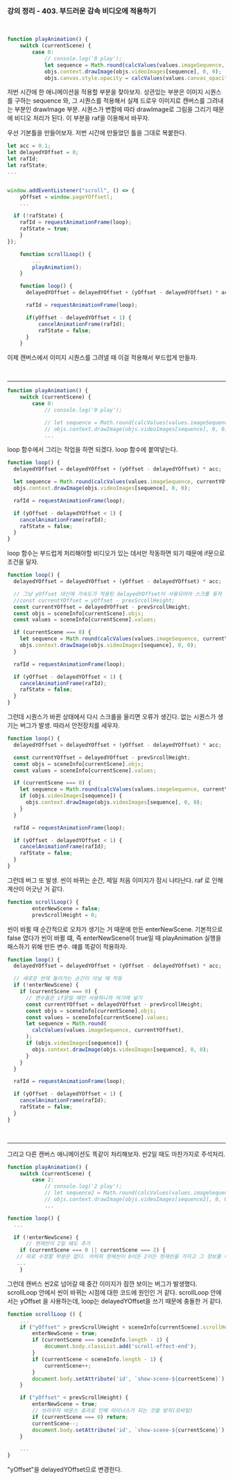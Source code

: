 ### 강의 정리 - 403. 부드러운 감속 비디오에 적용하기

<br>

```js
function playAnimation() {
    switch (currentScene) {
        case 0:
            // console.log('0 play');
            let sequence = Math.round(calcValues(values.imageSequence, currentYOffset));
            objs.context.drawImage(objs.videoImages[sequence], 0, 0);
            objs.canvas.style.opacity = calcValues(values.canvas_opacity, currentYOffset);

```

저번 시간에 한 애니메이션을 적용할 부분을 찾아보자. 상관있는 부분은 이미지 시퀀스를 구하는 sequence 와, 그 시퀀스를 적용해서 실제 드로우 이미지로 캔버스를 그려내는 부분인 drawImage 부분. 시퀀스가 변함에 따라 drawImage로 그림을 그리기 때문에 비디오 처리가 된다. 이 부분을 raf을 이용해서 바꾸자.

우선 기본틀을 만들어보자. 저번 시간에 만들었던 틀을 그대로 복붙한다.

```js
let acc = 0.1;
let delayedYOffset = 0;
let rafId;
let rafState;
...


window.addEventListener("scroll", () => {
    yOffset = window.pageYOffsetl;
    ...

  if (!rafState) {
    rafId = requestAnimationFrame(loop);
    rafState = true;
    }
});

    function scrollLoop() {
        ...
        playAnimation();
    }

    function loop() {
      delayedYOffset = delayedYOffset + (yOffset - delayedYOffset) * acc;

      rafId = requestAnimationFrame(loop);

      if(yOffset - delayedYOffset < 1) {
          cancelAnimationFrame(rafId);
          rafState = false;
      }
    }

```

이제 캔버스에서 이미지 시퀀스를 그려낼 때 이걸 적용해서 부드럽게 만들자.

<br >

---

```js
function playAnimation() {
    switch (currentScene) {
        case 0:
            // console.log('0 play');

            // let sequence = Math.round(calcValues(values.imageSequence, currentYOffset));
            // objs.context.drawImage(objs.videoImages[sequence], 0, 0);
            ...


```

loop 함수에서 그리는 작업을 하면 되겠다. loop 함수에 붙여넣는다.

```js
function loop() {
  delayedYOffset = delayedYOffset + (yOffset - delayedYOffset) * acc;

  let sequence = Math.round(calcValues(values.imageSequence, currentYOffset));
  objs.context.drawImage(objs.videoImages[sequence], 0, 0);

  rafId = requestAnimationFrame(loop);

  if (yOffset - delayedYOffset < 1) {
    cancelAnimationFrame(rafId);
    rafState = false;
  }
}
```

loop 함수는 부드럽게 처리해야할 비디오가 있는 데서만 작동하면 되기 때문에 if문으로 조건을 달자.

```js
function loop() {
  delayedYOffset = delayedYOffset + (yOffset - delayedYOffset) * acc;

  // 그냥 yOffset 대신에 가속도가 적용된 delayedYOffset이 사용되어야 스크롤 동작 자체가 가속도를 먹은 채로 인식이 된다.
  //const currentYOffset = yOffset - prevSrcollHeight;
  const currentYOffset = delayedYOffset - prevSrcollHeight;
  const objs = sceneInfo[currentScene].objs;
  const values = sceneInfo[currentScene].values;

  if (currentScene === 0) {
    let sequence = Math.round(calcValues(values.imageSequence, currentYOffset));
    objs.context.drawImage(objs.videoImages[sequence], 0, 0);
  }

  rafId = requestAnimationFrame(loop);

  if (yOffset - delayedYOffset < 1) {
    cancelAnimationFrame(rafId);
    rafState = false;
  }
}
```

그런데 시퀀스가 바뀐 상태에서 다시 스크롤을 올리면 오류가 생긴다. 없는 시퀀스가 생기는 버그가 발생. 따라서 안전장치를 세우자.

```js
function loop() {
  delayedYOffset = delayedYOffset + (yOffset - delayedYOffset) * acc;

  const currentYOffset = delayedYOffset - prevSrcollHeight;
  const objs = sceneInfo[currentScene].objs;
  const values = sceneInfo[currentScene].values;

  if (currentScene === 0) {
    let sequence = Math.round(calcValues(values.imageSequence, currentYOffset));
    if (objs.videoImages[sequence]) {
      objs.context.drawImage(objs.videoImages[sequence], 0, 0);
    }
  }

  rafId = requestAnimationFrame(loop);

  if (yOffset - delayedYOffset < 1) {
    cancelAnimationFrame(rafId);
    rafState = false;
  }
}
```

그런데 버그 또 발생. 씬이 바뀌는 순간, 제일 처음 이미지가 잠시 나타난다. raf 로 인해 계산이 어긋난 거 같다.

```js
function scrollLoop() {
		enterNewScene = false;
		prevScrollHeight = 0;
```

씬이 바뀔 때 순간적으로 오차가 생기는 거 때문에 만든 enterNewScene. 기본적으로 false 였다가 씬이 바뀔 떄, 즉 enterNewScene이 true일 때 playAnimation 실행을 패스하기 위해 만든 변수. 얘를 똑같이 적용하자.

```js
function loop() {
  delayedYOffset = delayedYOffset + (yOffset - delayedYOffset) * acc;

  // 새로운 씬에 들어가는 순간이 아닐 때 작동
  if (!enterNewScene) {
    if (currentScene === 0) {
      // 변수들은 if문일 때만 사용하니까 여기에 넣기
      const currentYOffset = delayedYOffset - prevSrcollHeight;
      const objs = sceneInfo[currentScene].objs;
      const values = sceneInfo[currentScene].values;
      let sequence = Math.round(
        calcValues(values.imageSequence, currentYOffset),
      );
      if (objs.videoImages[sequence]) {
        objs.context.drawImage(objs.videoImages[sequence], 0, 0);
      }
    }
  }

  rafId = requestAnimationFrame(loop);

  if (yOffset - delayedYOffset < 1) {
    cancelAnimationFrame(rafId);
    rafState = false;
  }
}
```

<br />

---

그리고 다른 캔버스 애니메이션도 똑같이 처리해보자.
씬2일 때도 마찬가지로 주석처리.

```js
function playAnimation() {
    switch (currentScene) {
        case 2:
            // console.log('2 play');
            // let sequence2 = Math.round(calcValues(values.imageSequence, currentYOffset));
            // objs.context.drawImage(objs.videoImages[sequence2], 0, 0);
            ...
```

```js
function loop() {
  ...

  if (!enterNewScene) {
      // 현재씬이 2일 때도 추가
    if (currentScene === 0 || currentScene === 2) {
   // 따로 수정할 부분은 없다. 어차피 현재씬이 0이든 2이든 현재씬을 가지고 그 정보를 이용하기 때문이다.
   ...
    }
```

그런데 캔버스 씬2로 넘어갈 때 중간 이미지가 잠깐 보이는 버그가 발생했다. scrollLoop 안에서 씬이 바뀌는 시점에 대한 코드에 원인인 거 같다. scrollLoop 안에서는 yOffset 을 사용하는데, loop는 delayedYOffset을 쓰기 때문에 충돌한 거 같다.

```js
function scrollLoop () {
    ...
    if ("yOffset" > prevScrollHeight + sceneInfo[currentScene].scrollHeight) {
        enterNewScene = true;
        if (currentScene === sceneInfo.length - 1) {
            document.body.classList.add('scroll-effect-end');
        }
        if (currentScene < sceneInfo.length - 1) {
            currentScene++;
        }
        document.body.setAttribute('id', `show-scene-${currentScene}`);
    }

    if ("yOffset" < prevScrollHeight) {
        enterNewScene = true;
        // 브라우저 바운스 효과로 인해 마이너스가 되는 것을 방지(모바일)
        if (currentScene === 0) return;
        currentScene--;
        document.body.setAttribute('id', `show-scene-${currentScene}`);
	}

    ...
}

```

"yOffset"을 delayedYOffset으로 변경한다.
